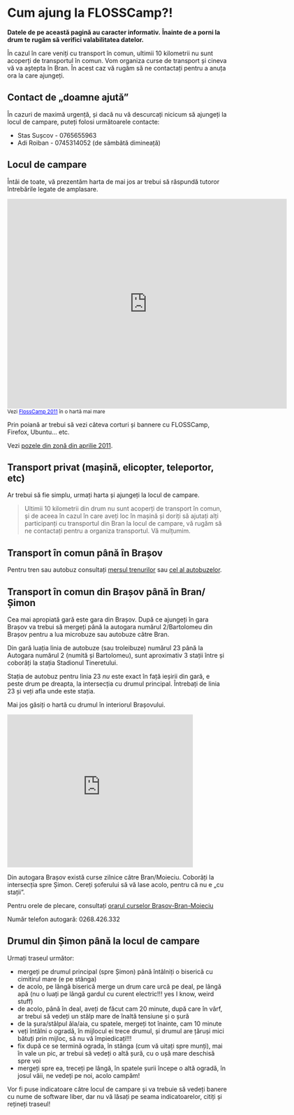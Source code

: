 Cum ajung la FLOSSCamp?!
=========================

__Datele de pe această pagină au caracter informativ.__
__Înainte de a porni la drum te rugăm să verifici valabilitatea datelor.__


În cazul în care veniți cu transport în comun, ultimii 10 kilometrii nu sunt
acoperți de transportul în comun. Vom organiza curse de transport și
cineva vă va aștepta în Bran. În acest caz vă rugăm să ne contactați pentru
a anuța ora la care ajungeți.


Contact de „doamne ajută”
-------------------------

În cazuri de maximă urgență, și dacă nu vă descurcați nicicum să ajungeți la
locul de campare, puteți folosi următoarele contacte:

 * Stas Sușcov - 0765655963
 * Adi Roiban - 0745314052 (de sâmbătă dimineață)


Locul de campare
----------------

Întâi de toate, vă prezentăm harta de mai jos ar trebui să răspundă
tutoror întrebările legate de amplasare.

<iframe width="640" height="480" frameborder="0" scrolling="no" marginheight="0" marginwidth="0" src="http://maps.google.com/maps/ms?ie=UTF8&amp;msa=0&amp;msid=211321353688224832236.0004a9959d6bfc66d6c25&amp;t=h&amp;ll=45.493593,25.361252&amp;spn=0.05776,0.109863&amp;z=13&amp;output=embed"></iframe><br /><small>Vezi <a href="http://maps.google.com/maps/ms?ie=UTF8&amp;msa=0&amp;msid=211321353688224832236.0004a9959d6bfc66d6c25&amp;t=h&amp;ll=45.493593,25.361252&amp;spn=0.05776,0.109863&amp;z=13&amp;source=embed" style="color:#0000FF;text-align:left">FlossCamp 2011</a> în o hartă mai mare</small>

Prin poiană ar trebui să vezi câteva corturi și bannere cu FLOSSCamp,
Firefox, Ubuntu... etc.

Vezi [pozele din zonă din aprilie 2011](poze).


Transport privat (mașină, elicopter, teleportor, etc)
-----------------------------------------------------

Ar trebui să fie simplu, urmați harta și ajungeți la locul de campare.

> Ultimii 10 kilometrii din drum nu sunt acoperți de transport în comun,
> și de aceea în cazul în care aveți loc în mașină și doriți să ajutați alți
> participanți cu transportul din Bran la locul de campare, vă rugăm să ne
> contactați pentru a organiza transportul. Vă mulțumim.


Transport în comun până în Brașov
---------------------------------

Pentru tren sau autobuz consultați
<a href="http://www.infofer.ro">mersul trenurilor</a> sau
<a href="http://autogari.ro">cel al autobuzelor</a>.


Transport în comun din Brașov până în Bran/Șimon
-------------------------------------------------

Cea mai apropiată gară este gara din Brașov. După ce ajungeți în gara Brașov
va trebui să mergeți până la autogara numărul 2/Bartolomeu din Brașov
pentru a lua microbuze sau autobuze câtre Bran.

Din gară luația linia de autobuze (sau troleibuze) numărul 23 până la
Autogara numărul 2 (numită și Bartolomeu), sunt aproximativ 3 stații între
și coborâți la stația Stadionul Tineretului.

Stația de autobuz pentru linia 23 _nu_ este exact în față ieșirii din gară,
e peste drum pe dreapta, la intersecția cu drumul principal. Întrebați de linia 23 și veți afla unde este stația.

Mai jos găsiți o hartă cu drumul în interiorul Brașovului.

<iframe width="425" height="350" frameborder="0" scrolling="no" marginheight="0" marginwidth="0" src="http://maps.google.com/maps/ms?msa=0&amp;msid=214950241554054963993.0004a91dd36b975930439&amp;doflg=ptk&amp;ie=UTF8&amp;t=h&amp;ll=45.664566,25.594969&amp;spn=0.020994,0.036478&amp;z=14&amp;output=embed"></iframe>

Din autogara Brașov există curse zilnice câtre Bran/Moieciu.
Coborâți la intersecția spre Șimon. Cereți șoferului să vă lase acolo, pentru că nu e „cu stații”.

Pentru orele de plecare, consultați
<a href="http://www.cpnt.ro/index2.php?option=com_content&do_pdf=1&id=175">
orarul curselor Brașov-Bran-Moieciu</a>

Număr telefon autogară: 0268.426.332


Drumul din Șimon până la locul de campare
-----------------------------------------

Urmați traseul următor:
* mergeți pe drumul principal (spre Șimon) până întâlniți o biserică cu
cimitirul mare (e pe stânga)
* de acolo, pe lângă biserică merge un drum care urcă pe deal, pe lângă
apă (nu o luați pe lângă gardul cu curent electric!!! yes I know, weird
stuff)
* de acolo, până în deal, aveți de făcut cam 20 minute, după care în
vârf, ar trebui să vedeți un stâlp mare de înaltă tensiune și o șură
* de la șura/stâlpul ăla/aia, cu spatele, mergeți tot înainte, cam 10
minute
* veți întâlni o ogradă, în mijlocul ei trece drumul, și drumul are
țăruși mici bătuți prin mijloc, să nu vă împiedicați!!!
* fix după ce se termină ograda, în stânga (cum vă uitați spre munți),
mai în vale un pic, ar trebui să vedeți o altă șură, cu o ușă mare
deschisă spre voi
* mergeți spre ea, treceți pe lângă, în spatele șurii începe o altă
ogradă, în josul văii, ne vedeți pe noi, acolo campăm!

Vor fi puse indicatoare câtre locul de campare și va trebuie să vedeți
banere cu nume de software liber, dar nu vă lăsați pe seama indicatoarelor,
citiți și rețineți traseul!
